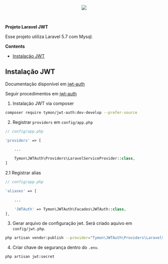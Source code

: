 
<p align="center"><img src="https://laravel.com/assets/img/components/logo-laravel.svg"></p>

<br>

**Projeto Laravel JWT**

Esse projeto utiliza Laravel 5.7 com Mysql.

**Contents**

- [Instalação JWT](#Instalação-JWT)


## Instalação JWT

Documentação disponível em [jwt-auth](https://github.com/tymondesigns/jwt-auth)

Seguir procedimentos em [jwt-auth](https://jwt-auth.readthedocs.io/en/develop/)

1. Instalação JWT via composer
```bash
composer require tymon/jwt-auth:dev-develop --prefer-source
```
2. Registrar `providers` em  `config/app.php`
```php
// config/app.php

'providers' => [

    ...

    Tymon\JWTAuth\Providers\LaravelServiceProvider::class,
]
```

2.1 Registrar alias
```php
// config/app.php

'aliases' => [

    ...

    'JWTAuth' => Tymon\JWTAuth\Facades\JWTAuth::class,
],    
```

3. Gerar arquivo de configuração jwt. Será criado aquivo em `config/jwt.php`.
```bash
php artisan vendor:publish --provider="Tymon\JWTAuth\Providers\LaravelServiceProvider"
```

4. Criar chave de segurança dentro do `.env`.
```bash
php artisan jwt:secret
```
